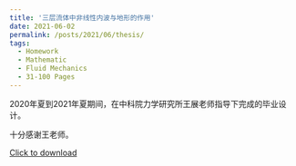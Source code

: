 ```yaml
---
title: '三层流体中非线性内波与地形的作用'
date: 2021-06-02
permalink: /posts/2021/06/thesis/
tags:
  - Homework
  - Mathematic
  - Fluid Mechanics
  - 31-100 Pages
---
```


2020年夏到2021年夏期间，在中科院力学研究所王展老师指导下完成的毕业设计。

十分感谢王老师。

[Click to download](/files/hw/thesis.pdf)


